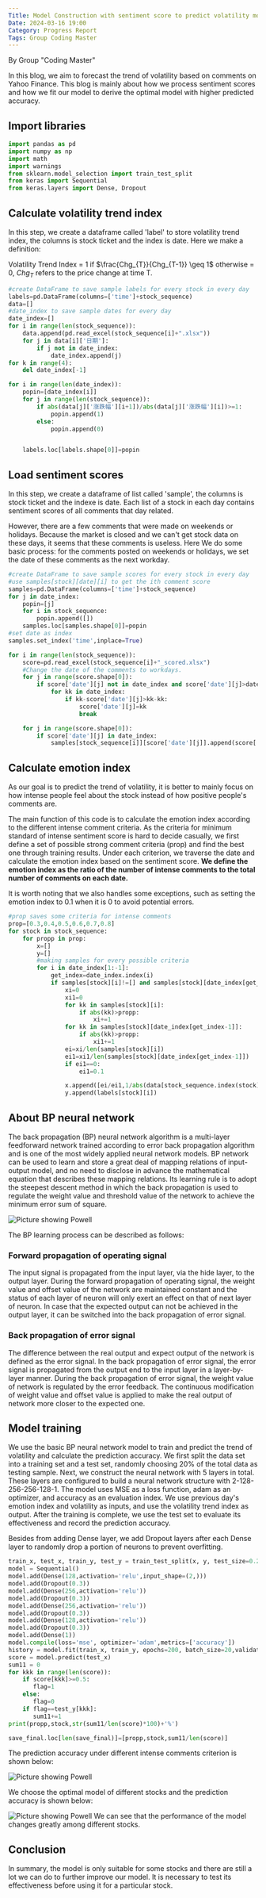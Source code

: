 ```yaml
---
Title: Model Construction with sentiment score to predict volatility movement
Date: 2024-03-16 19:00
Category: Progress Report
Tags: Group Coding Master
---
```


By Group "Coding Master"

In this blog, we aim to forecast the trend of volatility based on comments on Yahoo Finance. This blog is mainly about how we process sentiment scores and how we fit our model to derive the optimal model with higher predicted accuracy. 

## Import libraries

```python
import pandas as pd
import numpy as np
import math
import warnings
from sklearn.model_selection import train_test_split
from keras import Sequential
from keras.layers import Dense, Dropout
```
## Calculate volatility trend index

In this step, we create a dataframe called 'label' to store volatility trend index, the columns is stock ticket and the index is date. Here we make a definition:    

Volatility Trend Index = 1 if $\frac{Chg_{T}}{Chg_{T-1}} \geq 1$ otherwise = 0, $Chg_{T}$ refers to the price change at time T.

```python
#create DataFrame to save sample labels for every stock in every day
labels=pd.DataFrame(columns=['time']+stock_sequence)
data=[]
#date_index to save sample dates for every day
date_index=[]
for i in range(len(stock_sequence)):
    data.append(pd.read_excel(stock_sequence[i]+".xlsx"))
    for j in data[i]['日期']:
        if j not in date_index:
            date_index.append(j)
for k in range(4):
    del date_index[-1]

for i in range(len(date_index)):
    popin=[date_index[i]]
    for j in range(len(stock_sequence)):
        if abs(data[j]['涨跌幅'][i+1])/abs(data[j]['涨跌幅'][i])>=1:
            popin.append(1)
        else:
            popin.append(0)


    labels.loc[labels.shape[0]]=popin
```

## Load sentiment scores

In this step, we create a dataframe of list called 'sample', the columns is stock ticket and the indexe is date. Each list of a stock in each day contains sentiment scores of all comments that day related.    

However, there are a few comments that were made on weekends or holidays. Because the market is closed and we can't get stock data on these days, it seems that these comments is useless. Here We do some basic process: for the comments posted on weekends or holidays, we set the date of these comments as the next workday. 


```python
#create DataFrame to save sample scores for every stock in every day
#use samples[stock][date][i] to get the ith comment score
samples=pd.DataFrame(columns=['time']+stock_sequence)
for j in date_index:
    popin=[j]
    for i in stock_sequence:
        popin.append([])
    samples.loc[samples.shape[0]]=popin
#set date as index
samples.set_index('time',inplace=True)

for i in range(len(stock_sequence)):
    score=pd.read_excel(stock_sequence[i]+"_scored.xlsx")
    #Change the date of the comments to workdays.
    for j in range(score.shape[0]):
        if score['date'][j] not in date_index and score['date'][j]>date_index[0] and score['date'][j]<date_index[-1]:
            for kk in date_index:
                if kk-score['date'][j]>kk-kk:
                    score['date'][j]=kk
                    break

    for j in range(score.shape[0]):
        if score['date'][j] in date_index:
            samples[stock_sequence[i]][score['date'][j]].append(score['polarity'][j])
```
        


## Calculate emotion index

As our goal is to predict the trend of volatility, it is better to mainly focus on how intense people feel about the stock instead of how positive people's comments are.

The main function of this code is to calculate the emotion index according to the different intense comment criteria. As the criteria for minimum standard of intense sentiment score is hard to decide casually, we first define a set of possible strong comment criteria (prop) and find the best one through training results. Under each criterion, we traverse the date and calculate the emotion index based on the sentiment score. **We define the emotion index as the ratio of the number of intense comments to the total number of comments on each date.**

It is worth noting that we also handles some exceptions, such as setting the emotion index to 0.1 when it is 0 to avoid potential errors.

```python
#prop saves some criteria for intense comments
prop=[0.3,0.4,0.5,0.6,0.7,0.8]
for stock in stock_sequence:
    for propp in prop:
        x=[]
        y=[]
        #making samples for every possible criteria
        for i in date_index[1:-1]:
            get_index=date_index.index(i)
            if samples[stock][i]!=[] and samples[stock][date_index[get_index-1]]!=[]:
                xi=0
                xi1=0
                for kk in samples[stock][i]:
                    if abs(kk)>propp:
                        xi+=1
                for kk in samples[stock][date_index[get_index-1]]:
                    if abs(kk)>propp:
                        xi1+=1
                ei=xi/len(samples[stock][i])
                ei1=xi1/len(samples[stock][date_index[get_index-1]])
                if ei1==0:
                    ei1=0.1

                x.append([ei/ei1,1/abs(data[stock_sequence.index(stock)]['涨跌幅'][date_index[get_index-1]])*abs(data[stock_sequence.index(stock)]['涨跌幅'][i])])
                y.append(labels[stock][i])
```

## About BP neural network

The back propagation (BP) neural network algorithm is a multi-layer feedforward network trained according to error back propagation algorithm and is one of the most widely applied neural network models. BP network can be used to learn and store a great deal of mapping relations of input-output model, and no need to disclose in advance the mathematical equation that describes these mapping relations. Its learning rule is to adopt the steepest descent method in which the back propagation is used to regulate the weight value and threshold value of the network to achieve the minimum error sum of square. 

![Picture showing Powell](BP.png)

The BP learning process can be described as follows:

### Forward propagation of operating signal
The input signal is propagated from the input layer, via the hide layer, to the output layer. During the forward propagation of operating signal, the weight value and offset value of the network are maintained constant and the status of each layer of neuron will only exert an effect on that of next layer of neuron. In case that the expected output can not be achieved in the output layer, it can be switched into the back propagation of error signal. 

### Back propagation of error signal
The difference between the real output and expect output of the network is defined as the error signal. In the back propagation of error signal, the error signal is propagated from the output end to the input layer in a layer-by-layer manner. During the back propagation of error signal, the weight value of network is regulated by the error feedback. The continuous modification of weight value and offset value is applied to make the real output of network more closer to the expected one.

## Model training

We use the basic BP neural network model to train and predict the trend of volatility and calculate the prediction accuracy. We first split the data set into a training set and a test set, randomly choosing 20% of the total data as testing sample. Next, we construct the neural network with 5 layers in total. These layers are configured to build a neural network structure with 2-128-256-256-128-1. The model uses MSE as a loss function, adam as an optimizer, and accuracy as an evaluation index. We use previous day's emotion index and volatility as inputs, and use the volatility trend index as output. After the training is complete, we use the test set to evaluate its effectiveness and record the prediction accuracy.   

Besides from adding Dense layer, we add Dropout layers after each Dense layer to randomly drop a portion of neurons to prevent overfitting.

```python
train_x, test_x, train_y, test_y = train_test_split(x, y, test_size=0.2)
model = Sequential()
model.add(Dense(128,activation='relu',input_shape=(2,)))
model.add(Dropout(0.3))
model.add(Dense(256,activation='relu'))
model.add(Dropout(0.3))
model.add(Dense(256,activation='relu'))
model.add(Dropout(0.3))
model.add(Dense(128,activation='relu'))
model.add(Dropout(0.3))
model.add(Dense(1))
model.compile(loss='mse', optimizer='adam',metrics=['accuracy'])
history = model.fit(train_x, train_y, epochs=200, batch_size=20,validation_data=(test_x, test_y),shuffle=True, verbose=0)
score = model.predict(test_x)
sum11 = 0
for kkk in range(len(score)):
    if score[kkk]>=0.5:
       flag=1
    else:
       flag=0
    if flag==test_y[kkk]:
       sum11+=1
print(propp,stock,str(sum11/len(score)*100)+'%')

save_final.loc[len(save_final)]=[propp,stock,sum11/len(score)]
```

The prediction accuracy under different intense comments criterion is shown below:   

![Picture showing Powell](heatmap.png)

We choose the optimal model of different stocks and the prediction accuracy is shown below:    

![Picture showing Powell](optimal.png)
We can see that the performance of the model changes greatly among different stocks.

## Conclusion
In summary, the model is only suitable for some stocks and there are still a lot we can do to further improve our model. It is necessary to test its effectiveness before using it for a particular stock. 

